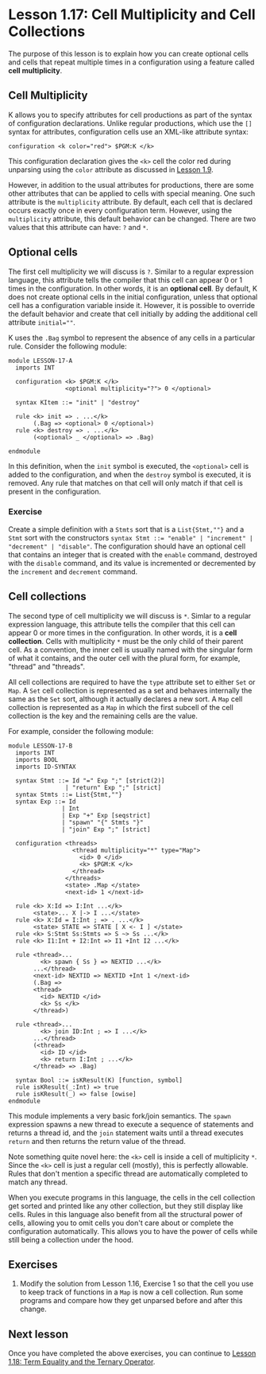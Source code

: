 # Lesson 1.17: Cell Multiplicity and Cell Collections

The purpose of this lesson is to explain how you can create optional cells
and cells that repeat multiple times in a configuration using a feature called
**cell multiplicity**.

## Cell Multiplicity

K allows you to specify attributes for cell productions as part of the syntax
of configuration declarations. Unlike regular productions, which use the `[]`
syntax for attributes, configuration cells use an XML-like attribute syntax:

```
configuration <k color="red"> $PGM:K </k>
```

This configuration declaration gives the `<k>` cell the color red during
unparsing using the `color` attribute as discussed in
[Lesson 1.9](../09_unparsing/README.md).

However, in addition to the usual attributes for productions, there are some
other attributes that can be applied to cells with special meaning. One such
attribute is the `multiplicity` attribute. By default, each cell that is
declared occurs exactly once in every configuration term. However, using the
`multiplicity` attribute, this default behavior can be changed. There are two
values that this attribute can have: `?` and `*`.

## Optional cells

The first cell multiplicity we will discuss is `?`. Similar to a regular
expression language, this attribute tells the compiler that this cell can
appear 0 or 1 times in the configuration. In other words, it is an
**optional cell**. By default, K does not create optional cells in the initial
configuration, unless that optional cell has a configuration variable inside
it. However, it is possible to override the default behavior and create that
cell initially by adding the additional cell attribute `initial=""`.

K uses the `.Bag` symbol to represent the absence of any cells in a particular
rule. Consider the following module:

```k
module LESSON-17-A
  imports INT

  configuration <k> $PGM:K </k>
                <optional multiplicity="?"> 0 </optional>

  syntax KItem ::= "init" | "destroy"

  rule <k> init => . ...</k>
       (.Bag => <optional> 0 </optional>)
  rule <k> destroy => . ...</k>
       (<optional> _ </optional> => .Bag)

endmodule
```

In this definition, when the `init` symbol is executed, the `<optional>` cell
is added to the configuration, and when the `destroy` symbol is executed, it
is removed. Any rule that matches on that cell will only match if that cell is
present in the configuration.

### Exercise

Create a simple definition with a `Stmts` sort that is a `List{Stmt,""}` and
a `Stmt` sort with the constructors
`syntax Stmt ::= "enable" | "increment" | "decrement" | "disable"`. The
configuration should have an optional cell that contains an integer that
is created with the `enable` command, destroyed with the `disable` command,
and its value is incremented or decremented by the `increment` and `decrement`
command.

## Cell collections

The second type of cell multiplicity we will discuss is `*`. Simlar to a
regular expression language, this attribute tells the compiler that this cell
can appear 0 or more times in the configuration. In other words, it is a
**cell collection**. Cells with multiplicity `*` must be the only child of
their parent cell. As a convention, the inner cell is usually named with the
singular form of what it contains, and the outer cell with the plural form, for
example, "thread" and "threads".

All cell collections are required to have the `type` attribute set to either
`Set` or `Map`. A `Set` cell collection is represented as a set and behaves
internally the same as the `Set` sort, although it actually declares a new
sort. A `Map` cell collection is represented as a `Map` in which the first
subcell of the cell collection is the key and the remaining cells are the
value.

For example, consider the following module:

```k
module LESSON-17-B
  imports INT
  imports BOOL
  imports ID-SYNTAX

  syntax Stmt ::= Id "=" Exp ";" [strict(2)]
                | "return" Exp ";" [strict]
  syntax Stmts ::= List{Stmt,""}
  syntax Exp ::= Id
               | Int
               | Exp "+" Exp [seqstrict]
               | "spawn" "{" Stmts "}"
               | "join" Exp ";" [strict]

  configuration <threads>
                  <thread multiplicity="*" type="Map">
                    <id> 0 </id>
                    <k> $PGM:K </k>
                  </thread>
                </threads>
                <state> .Map </state>
                <next-id> 1 </next-id>

  rule <k> X:Id => I:Int ...</k>
       <state>... X |-> I ...</state>
  rule <k> X:Id = I:Int ; => . ...</k>
       <state> STATE => STATE [ X <- I ] </state>
  rule <k> S:Stmt Ss:Stmts => S ~> Ss ...</k>
  rule <k> I1:Int + I2:Int => I1 +Int I2 ...</k>

  rule <thread>...
         <k> spawn { Ss } => NEXTID ...</k>
       ...</thread>
       <next-id> NEXTID => NEXTID +Int 1 </next-id>
       (.Bag =>
       <thread>
         <id> NEXTID </id>
         <k> Ss </k>
       </thread>)

  rule <thread>...
         <k> join ID:Int ; => I ...</k>
       ...</thread>
       (<thread>
         <id> ID </id>
         <k> return I:Int ; ...</k>
       </thread> => .Bag)

  syntax Bool ::= isKResult(K) [function, symbol]
  rule isKResult(_:Int) => true
  rule isKResult(_) => false [owise]
endmodule
```

This module implements a very basic fork/join semantics. The `spawn` expression
spawns a new thread to execute a sequence of statements and returns a thread
id, and the `join` statement waits until a thread executes `return` and then
returns the return value of the thread.

Note something quite novel here: the `<k>` cell is inside a cell of
multiplicity `*`. Since the `<k>` cell is just a regular cell (mostly), this
is perfectly allowable. Rules that don't mention a specific thread are
automatically completed to match any thread.

When you execute programs in this language, the cells in the cell collection
get sorted and printed like any other collection, but they still display like
cells. Rules in this language also benefit from all the structural power of
cells, allowing you to omit cells you don't care about or complete the
configuration automatically. This allows you to have the power of cells while
still being a collection under the hood.

## Exercises

1. Modify the solution from Lesson 1.16, Exercise 1 so that the cell you use to
keep track of functions in a `Map` is now a cell collection. Run some programs
and compare how they get unparsed before and after this change.

## Next lesson

Once you have completed the above exercises, you can continue to
[Lesson 1.18: Term Equality and the Ternary Operator](../18_equality_and_conditionals/README.md).
